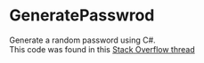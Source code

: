 # GeneratePasswrod
Generate a random password using C#.  
This code was found in this [Stack Overflow thread](https://stackoverflow.com/questions/2266721/generating-a-strong-password-in-c)

